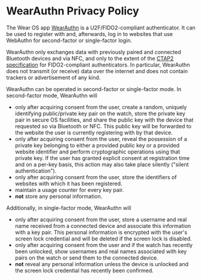 # WearAuthn Privacy Policy

The Wear OS app [WearAuthn](https://play.google.com/store/apps/details?id=me.henneke.wearauthn.authenticator) is a U2F/FIDO2-compliant authenticator. It can be used to register with and, afterwards, log in to websites that use WebAuthn for second-factor or single-factor login.

WearAuthn only exchanges data with previously paired and connected Bluetooth devices and via NFC, and only to the extent of the [CTAP2 specification](https://fidoalliance.org/specs/fido-v2.0-ps-20190130/fido-client-to-authenticator-protocol-v2.0-ps-20190130.html) for FIDO2-compliant authenticators. In particular, WearAuthn does not transmit (or receive) data over the internet and does not contain trackers or advertisement of any kind.

WearAuthn can be operated in second-factor or single-factor mode. In second-factor mode, WearAuthn will

* only after acquiring consent from the user, create a random, uniquely identifying public/private key pair on the watch, store the private key pair in secure OS facilities, and share the public key with the device that requested so via Bluetooth or NFC. This public key will be forwarded to the website the user is currently registering with by that device.
* only after acquiring consent from the user, reveal the possession of a private key belonging to either a provided public key or a provided website identifier and perform cryptographic operations using that private key. If the user has granted explicit consent at registration time and on a per-key basis, this action may also take place silently ("silent authentication").
* only after acquiring consent from the user, store the identifiers of websites with which it has been registered.
* maintain a usage counter for every key pair.
* **not** store any personal information.

Additionally, in single-factor mode, WearAuthn will

* only after acquiring consent from the user, store a username and real name received from a connected device and associate this information with a key pair. This personal information is encrypted with the user's screen lock credential and will be deleted if the screen lock is disabled.
* only after acquiring consent from the user and if the watch has recently been unlocked, show usernames and real names associated with key pairs on the watch or send them to the connected device.
* **not** reveal any personal information unless the device is unlocked and the screen lock credential has recently been confirmed.
